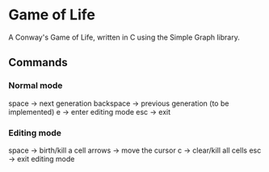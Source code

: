 # Game of Life

A Conway's Game of Life, written in C using the Simple Graph library.

## Commands

### Normal mode
  space       ->    next generation
  backspace   ->    previous generation (to be implemented)
  e           ->    enter editing mode
  esc         ->    exit

### Editing mode
  space       ->    birth/kill a cell
  arrows      ->    move the cursor
  c           ->    clear/kill all cells
  esc         ->    exit editing mode
